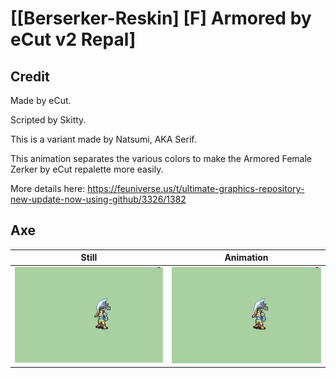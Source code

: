 # [\[Berserker-Reskin\] \[F\] Armored by eCut v2 Repal]

## Credit

Made by eCut.

Scripted by Skitty.

This is a variant made by Natsumi, AKA Serif.

This animation separates the various colors to make the Armored Female Zerker by eCut repalette more easily.

More details here: https://feuniverse.us/t/ultimate-graphics-repository-new-update-now-using-github/3326/1382
	
## Axe

| Still | Animation |
| :---: | :-------: |
| ![Axe still](./Axe_000.png) | ![Axe animation](./Axe.gif) |
